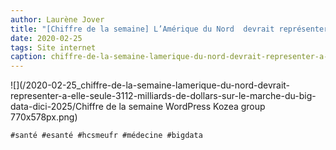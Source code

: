 ```yaml
---
author: Laurène Jover
title: "[Chiffre de la semaine] L’Amérique du Nord  devrait représenter à elle seule 31,12 milliards de dollars sur le marché du Big Data d’ici 2025."
date: 2020-02-25
tags: Site internet
caption: chiffre-de-la-semaine-lamerique-du-nord-devrait-representer-a-elle-seule-3112-milliards-de-dollars-sur-le-marche-du-big-data-dici-2025.webp
---
```


![](/2020-02-25_chiffre-de-la-semaine-lamerique-du-nord-devrait-representer-a-elle-seule-3112-milliards-de-dollars-sur-le-marche-du-big-data-dici-2025/Chiffre de la semaine WordPress Kozea group 770x578px.png)

    #santé #esanté #hcsmeufr #médecine #bigdata
